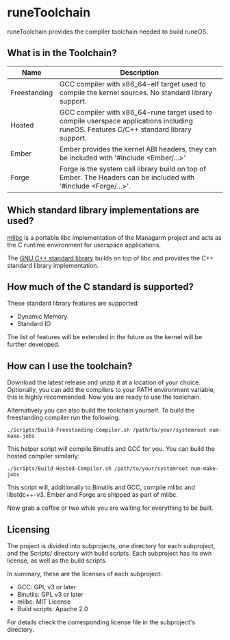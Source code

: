 # runeToolchain

runeToolchain provides the compiler toolchain needed to build runeOS.

## What is in the Toolchain?

| Name         | Description                                                                                                                            |
|--------------|----------------------------------------------------------------------------------------------------------------------------------------|
| Freestanding | GCC compiler with x86_64-elf target used to compile the kernel sources. No standard library support.                                   |
| Hosted       | GCC compiler with x86_64-rune target used to compile userspace applications including runeOS. Features C/C++ standard library support. |
| Ember        | Ember provides the kernel ABI headers, they can be included with '#include <Ember/...>'                                                |
| Forge        | Forge is the system call library build on top of Ember. The Headers can be included with '#include <Forge/...>'.                       |

## Which standard library implementations are used?

[mlibc](https://github.com/managarm/mlibc) is a portable libc implementation of the Managarm project and acts as the
C runtime environment for userspace applications.

The [GNU C++ standard library](https://gcc.gnu.org/onlinedocs/libstdc++/) builds on top of libc and provides the
C++ standard library implementation.

## How much of the C standard is supported?

These standard library features are supported:

- Dynamic Memory
- Standard IO

The list of features will be extended in the future as the kernel will be further developed.

## How can I use the toolchain?

Download the latest release and unzip it at a location of your choice. Optionally, you can add the compilers to your
PATH environment variable, this is highly recommended. Now you are ready to use the toolchain.

Alternatively you can also build the toolchain yourself. To build the freestanding compiler run the following:

    ./Scripts/Build-Freestanding-Compiler.sh /path/to/your/systemroot num-make-jobs

This helper script will compile Binutils and GCC for you. You can build the hosted compiler similarly:

    ./Scripts/Build-Hosted-Compiler.sh /path/to/your/systemroot num-make-jobs

This script will, additionally to Binutils and GCC, compile mlibc and libstdc++-v3. Ember and Forge are shipped as part
of mlibc.

Now grab a coffee or two while you are waiting for everything to be built.

## Licensing

The project is divided into subprojects, one directory for each subproject, and the Scripts/ directory with build 
scripts. Each subproject has its own license, as well as the build scripts.

In summary, these are the licenses of each subproject:

- GCC: GPL v3 or later
- Binutils: GPL v3 or later
- mlibc: MIT License
- Build scripts: Apache 2.0

For details check the corresponding license file in the subproject's directory.